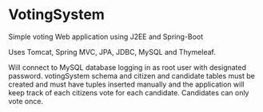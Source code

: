 # VotingSystem
Simple voting Web application using J2EE and Spring-Boot 

Uses Tomcat, Spring MVC, JPA, JDBC, MySQL and Thymeleaf.

Will connect to MySQL database logging in as root user with designated password.
votingSystem schema and citizen and candidate tables must be created and must have tuples inserted manually and the 
application will keep track of each citizens vote for each candidate. Candidates can only vote once.
